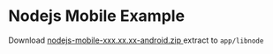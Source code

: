 # Nodejs Mobile Example

Download [nodejs-mobile-xxx.xx.xx-android.zip
](https://github.com/nodejs-mobile/nodejs-mobile/releases) extract to `app/libnode`